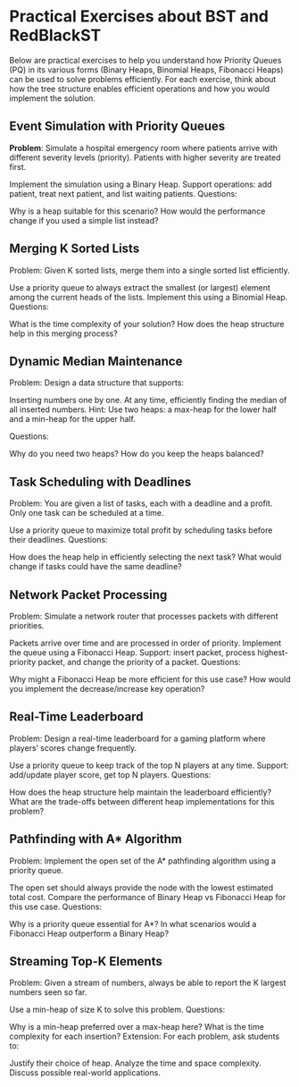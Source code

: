 # Practical Exercises about BST and RedBlackST

Below are practical exercises to help you understand how Priority Queues (PQ) in its various forms (Binary Heaps, Binomial Heaps, Fibonacci Heaps) can be used to solve problems efficiently. For each exercise, think about how the tree structure enables efficient operations and how you would implement the solution.


## Event Simulation with Priority Queues
**Problem**:
Simulate a hospital emergency room where patients arrive with different severity levels (priority). Patients with higher severity are treated first.

Implement the simulation using a Binary Heap.
Support operations: add patient, treat next patient, and list waiting patients.
Questions:

Why is a heap suitable for this scenario?
How would the performance change if you used a simple list instead?

## Merging K Sorted Lists
Problem:
Given K sorted lists, merge them into a single sorted list efficiently.

Use a priority queue to always extract the smallest (or largest) element among the current heads of the lists.
Implement this using a Binomial Heap.
Questions:

What is the time complexity of your solution?
How does the heap structure help in this merging process?


## Dynamic Median Maintenance
Problem:
Design a data structure that supports:

Inserting numbers one by one.
At any time, efficiently finding the median of all inserted numbers.
Hint:
Use two heaps: a max-heap for the lower half and a min-heap for the upper half.

Questions:

Why do you need two heaps?
How do you keep the heaps balanced?

## Task Scheduling with Deadlines
Problem:
You are given a list of tasks, each with a deadline and a profit. Only one task can be scheduled at a time.

Use a priority queue to maximize total profit by scheduling tasks before their deadlines.
Questions:

How does the heap help in efficiently selecting the next task?
What would change if tasks could have the same deadline?

## Network Packet Processing
Problem:
Simulate a network router that processes packets with different priorities.

Packets arrive over time and are processed in order of priority.
Implement the queue using a Fibonacci Heap.
Support: insert packet, process highest-priority packet, and change the priority of a packet.
Questions:

Why might a Fibonacci Heap be more efficient for this use case?
How would you implement the decrease/increase key operation?

## Real-Time Leaderboard
Problem:
Design a real-time leaderboard for a gaming platform where players’ scores change frequently.

Use a priority queue to keep track of the top N players at any time.
Support: add/update player score, get top N players.
Questions:

How does the heap structure help maintain the leaderboard efficiently?
What are the trade-offs between different heap implementations for this problem?

## Pathfinding with A* Algorithm
Problem:
Implement the open set of the A* pathfinding algorithm using a priority queue.

The open set should always provide the node with the lowest estimated total cost.
Compare the performance of Binary Heap vs Fibonacci Heap for this use case.
Questions:

Why is a priority queue essential for A*?
In what scenarios would a Fibonacci Heap outperform a Binary Heap?

## Streaming Top-K Elements
Problem:
Given a stream of numbers, always be able to report the K largest numbers seen so far.

Use a min-heap of size K to solve this problem.
Questions:

Why is a min-heap preferred over a max-heap here?
What is the time complexity for each insertion?
Extension:
For each problem, ask students to:

Justify their choice of heap.
Analyze the time and space complexity.
Discuss possible real-world applications.
